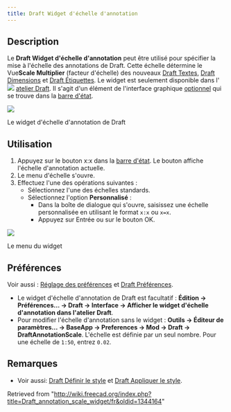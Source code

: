 ```yaml
---
title: Draft Widget d'échelle d'annotation
---
```

## Description

Le **Draft Widget d'échelle d'annotation** peut être utilisé pour spécifier la mise à l'échelle des annotations de Draft. Cette échelle détermine le Vue**Scale Multiplier** (facteur d'échelle) des nouveaux [Draft Textes](/Draft_Text/fr "Draft Text/fr"), [Draft Dimensions](/Draft_Dimension/fr "Draft Dimension/fr") et [Draft Étiquettes](/Draft_Label/fr "Draft Label/fr"). Le widget est seulement disponible dans l'![](/images/Workbench_Draft.svg) [atelier Draft](/Draft_Workbench/fr "Draft Workbench/fr"). Il s'agit d'un élément de l'interface graphique [optionnel](#Pr.C3.A9f.C3.A9rences) qui se trouve dans la [barre d'état](/Status_bar/fr "Status bar/fr").

![](/images/Draft_annotation_scale_widget_button.png)

Le widget d'échelle d'annotation de Draft

## Utilisation

1. Appuyez sur le bouton x:x dans la [barre d'état](/Status_bar/fr "Status bar/fr"). Le bouton affiche l'échelle d'annotation actuelle.
2. Le menu d'échelle s'ouvre.
3. Effectuez l'une des opérations suivantes :
   * Sélectionnez l'une des échelles standards.
   * Sélectionnez l'option **Personnalisé** :
     + Dans la boîte de dialogue qui s'ouvre, saisissez une échelle personnalisée en utilisant le format `x:x` ou `x=x`.
     + Appuyez sur Entrée ou sur le bouton OK.

![](/images/Draft_annotation_scale_widget_menu.png)

Le menu du widget

## Préférences

Voir aussi : [Réglage des préférences](/Preferences_Editor/fr "Preferences Editor/fr") et [Draft Préférences](/Draft_Preferences/fr "Draft Preferences/fr").

* Le widget d'échelle d'annotation de Draft est facultatif : **Édition → Préférences... → Draft → Interface → Afficher le widget d'échelle d'annotation dans l'atelier Draft**.
* Pour modifier l'échelle d'annotation sans le widget : **Outils → Éditeur de paramètres... → BaseApp → Preferences → Mod → Draft → DraftAnnotationScale**. L'échelle est définie par un seul nombre. Pour une échelle de `1:50`, entrez `0.02`.

## Remarques

* Voir aussi: [Draft Définir le style](/Draft_SetStyle/fr "Draft SetStyle/fr") et [Draft Appliquer le style](/Draft_ApplyStyle/fr "Draft ApplyStyle/fr").

Retrieved from "<http://wiki.freecad.org/index.php?title=Draft_annotation_scale_widget/fr&oldid=1344164>"